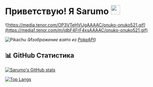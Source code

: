 # Приветствую! Я Sarumo <img src="https://media.giphy.com/media/hvRJCLFzcasrR4ia7z/giphy.gif" width="30"/>
![https://media.tenor.com/OP3VTeHVlJgAAAAC/onuko-onuko521.gif](https://media1.tenor.com/m/jdbF4FrF4xsAAAAC/onuko-onuko521.gif)


![Pikachu](https://raw.githubusercontent.com/PokeAPI/sprites/master/sprites/pokemon/25.png)
*(Изображение взято из [PokeAPI](https://pokeapi.co/))*
<br/>

## 📊 GitHub Статистика

[![Sarumo's GitHub stats](https://github-readme-stats.vercel.app/api?username=SarumoBNK&show_icons=true&theme=tokyonight)](https://github.com/anuraghazra/github-readme-stats)


[![Top Langs](https://github-readme-stats.vercel.app/api/top-langs/?username=anuraghazra&layout=donut)](https://github.com/anuraghazra/github-readme-stats)

<br/>
